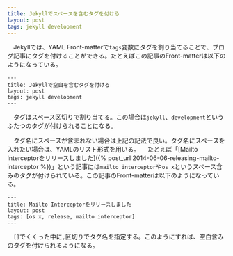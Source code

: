 ```yaml
---
title: Jekyllでスペースを含むタグを付ける
layout: post
tags: jekyll development
---
```

　Jekyllでは、YAML Front-matterで`tags`変数にタグを割り当てることで、ブログ記事にタグを付けることができる。たとえばこの記事のFront-matterは以下のようになっている。

```
---
title: Jekyllで空白を含むタグを付ける
layout: post
tags: jekyll development
---
```

　タグはスペース区切りで割り当てる。この場合は`jekyll`、`development`というふたつのタグが付けられることになる。

　タグ名にスペースが含まれない場合は上記の記法で良い。タグ名にスペースを入れたい場合は、YAMLのリスト形式を用いる。
　たとえば「[Mailto Interceptorをリリースしました]({% post_url 2014-06-06-releasing-mailto-interceptor %})」という記事には`mailto interceptor`や`os x`というスペース含みのタグが付けられている。この記事のFront-matterは以下のようになっている。

```
---
title: Mailto Interceptorをリリースしました
layout: post
tags: [os x, release, mailto interceptor]
---
```

　`[]`でくくった中に`,`区切りでタグ名を指定する。このようにすれば、空白含みのタグを付けられるようになる。
